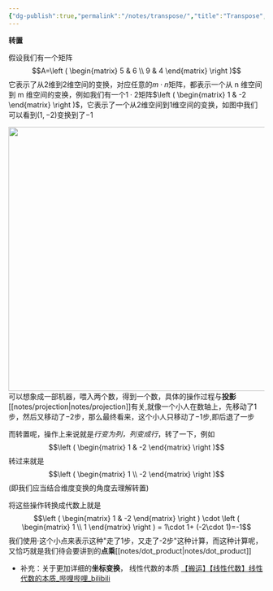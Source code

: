 ```yaml
---
{"dg-publish":true,"permalink":"/notes/transpose/","title":"Transpose","noteIcon":"","created":"","updated":""}
---
```


**转置**

假设我们有一个矩阵
$$A=\left ( \begin{matrix} 5 & 6 \\ 9 & 4 \end{matrix} \right )$$
它表示了从$2$维到$2$维空间的变换，对应任意的$m \cdot n$矩阵，都表示一个从 n 维空间到 m 维空间的变换，例如我们有一个$1 \cdot 2$矩阵$\left ( \begin{matrix} 1 & -2 \end{matrix} \right )$，它表示了一个从2维空间到1维空间的变换，如图中我们可以看到$(1,-2)$变换到了$-1$<div align=center><img src="https://cdn.jsdelivr.net/gh/aaronmack/image-hosting@master/mathematics/2维到1维的变换.3zimar96skc0.webp" width="520"></div>可以想象成一部机器，喂入两个数，得到一个数，具体的操作过程与**投影**[[notes/projection\|notes/projection]]有关,就像一个小人在数轴上，先移动了$1$步，然后又移动了$-2$步，那么最终看来，这个小人只移动了$-1$步,即后退了一步

而转置呢，操作上来说就是*行变为列，列变成行*，转了一下，例如
$$\left ( \begin{matrix} 1 & -2 \end{matrix} \right )$$
转过来就是
$$\left ( \begin{matrix} 1 \\ -2 \end{matrix} \right )$$ 
(即我们应当结合维度变换的角度去理解转置)

将这些操作转换成代数上就是
$$\left ( \begin{matrix} 1 & -2 \end{matrix} \right ) \cdot \left ( \begin{matrix} 1 \\ 1 \end{matrix} \right ) = 1\cdot 1+ (-2\cdot 1)=-1$$
我们使用$\cdot$这个小点来表示这种"走了1步，又走了-2步"这种计算，而这种计算呢，又恰巧就是我们待会要讲到的**点乘**[[notes/dot_product\|notes/dot_product]]

* 补充：关于更加详细的**坐标变换**， 线性代数的本质 [【搬运】【线性代数】线性代数的本质\_哔哩哔哩\_bilibili](https://www.bilibili.com/video/BV18J411T7vS)
